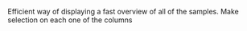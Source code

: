 Efficient way of displaying a fast overview of all of the samples. Make selection on each one of the columns